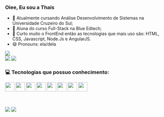 ### Oiee, Eu sou a Thaís


  
- 🌱 Atualmente cursando Análise Desenvolvimento de Sistemas na Universidade Cruzeiro do Sul;
- 🌱 Aluna do curso Full-Stack na Blue Edtech;
- 🎒 Curto muito o FrontEnd então as tecnologias que mais uso são: HTML, CSS, Javascript, Node.Js e AngularJS.
- 😄 Pronouns: ela/dela

<p >
  <img src="https://github-profile-summary-cards.vercel.app/api/cards/profile-details?username=Thais-Mont&theme=dracula"/> <br />
  <img src="https://github-profile-summary-cards.vercel.app/api/cards/repos-per-language?username=Thais-Mont&theme=dracula"/>  
   <img src="https://github-profile-summary-cards.vercel.app/api/cards/stats?username=Thais-Mont&theme=dracula"/>
  
</p>

  
### 💻 Tecnologias que possuo conhecimento:

<p>

<img src="https://img.shields.io/badge/html5-%23E34F26.svg?style=for-the-badge&logo=html5&logoColor=white" style="margin-bottom: 4px;" height="30px">
<img src="https://img.shields.io/badge/css3-%231572B6.svg?style=for-the-badge&logo=css3&logoColor=white" style="margin-bottom: 4px;" height="30px">
<img src="https://img.shields.io/badge/javascript-%23323330.svg?style=for-the-badge&logo=javascript&logoColor=%23F7DF1E" style="margin-bottom: 4px;" height="30px">
 <img src="https://img.shields.io/badge/typescript-%23007ACC.svg?style=for-the-badge&logo=typescript&logoColor=white" style="margin-bottom: 4px;" height="30px">
  <img src="https://img.shields.io/badge/react-%2320232a.svg?style=for-the-badge&logo=react&logoColor=%2361DAFB" style="margin-bottom: 4px;" height="30px">
    <img src="https://img.shields.io/badge/figma-B200FF.svg?style=for-the-badge&logo=figma&logoColor=white" style="margin-bottom: 4px;" height="30px">
     <img src="https://img.shields.io/badge/Ionic-%233880FF.svg?style=for-the-badge&logo=Ionic&logoColor=white" style="margin-bottom: 4px;" height="30px">
        <img src="https://img.shields.io/badge/tailwindcss-%2338B2AC.svg?style=for-the-badge&logo=tailwind-css&logoColor=white" style="margin-bottom: 4px;" height="30px">

  
</p>
 
 ##
  <div style="display: inline_block"><br>
  <a href = "mailto:thais.vmonteiro@gmail.com"><img src="https://img.shields.io/badge/-Gmail-%23333?style=for-the-badge&logo=gmail&logoColor=white" target="_blank"></a>
  <a href="https://www.linkedin.com/in/thaís-vieira-monteiro/" target="_blank"><img src="https://img.shields.io/badge/-LinkedIn-%230077B5?style=for-the-badge&logo=linkedin&logoColor=white" target="_blank"></a> 

</div>
